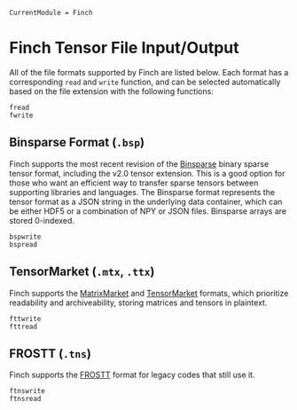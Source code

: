 ```@meta
CurrentModule = Finch
```

# Finch Tensor File Input/Output

All of the file formats supported by Finch are listed below. Each format has a
corresponding `read` and `write` function, and can be selected automatically
based on the file extension with the following functions:

```@docs
fread
fwrite
```

## Binsparse Format (`.bsp`)

Finch supports the most recent revision of the
[Binsparse](https://github.com/GraphBLAS/binsparse-specification) binary sparse
tensor format, including the v2.0 tensor extension. This is a good option for
those who want an efficient way to transfer sparse tensors between supporting
libraries and languages. The Binsparse format represents the tensor format as a
JSON string in the underlying data container, which can be either HDF5 or a
combination of NPY or JSON files.  Binsparse arrays are stored 0-indexed.

```@docs
bspwrite
bspread
```

## TensorMarket (`.mtx`, `.ttx`)

Finch supports the [MatrixMarket](https://math.nist.gov/MatrixMarket/formats.html#MMformat) and [TensorMarket](https://github.com/finch-tensor/TensorMarket.jl) formats, which prioritize readability and archiveability, storing matrices and tensors in plaintext.

```@docs
fttwrite
fttread
```

## FROSTT (`.tns`)

Finch supports the [FROSTT](http://frostt.io/tensors/) format for legacy codes that still use it.

```@docs
ftnswrite
ftnsread
```
